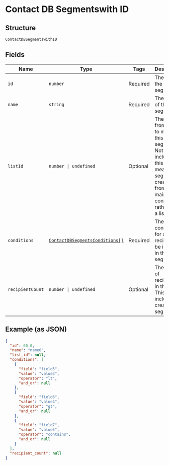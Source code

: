 
# Contact DB Segmentswith ID

## Structure

`ContactDBSegmentswithID`

## Fields

| Name | Type | Tags | Description |
|  --- | --- | --- | --- |
| `id` | `number` | Required | The ID of the segment. |
| `name` | `string` | Required | The name of this segment. |
| `listId` | `number \| undefined` | Optional | The list id from which to make this segment. Not including this ID will mean your segment is created from the main contactdb rather than a list. |
| `conditions` | [`ContactDBSegmentsConditions[]`](../../doc/models/contact-db-segments-conditions.md) | Required | The conditions for a recipient to be included in this segment. |
| `recipientCount` | `number \| undefined` | Optional | The count of recipients in this list. This is not included on creation of segments. |

## Example (as JSON)

```json
{
  "id": 60.0,
  "name": "name0",
  "list_id": null,
  "conditions": [
    {
      "field": "field5",
      "value": "value3",
      "operator": "lt",
      "and_or": null
    },
    {
      "field": "field6",
      "value": "value4",
      "operator": "gt",
      "and_or": null
    },
    {
      "field": "field7",
      "value": "value5",
      "operator": "contains",
      "and_or": null
    }
  ],
  "recipient_count": null
}
```

